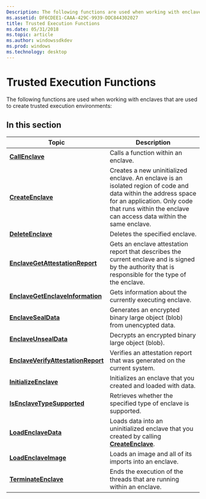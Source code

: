 ```yaml
---
Description: The following functions are used when working with enclaves that are used to create trusted execution environments
ms.assetid: DF6CDEE1-CAAA-429C-9939-DDC844302027
title: Trusted Execution Functions
ms.date: 05/31/2018
ms.topic: article
ms.author: windowssdkdev
ms.prod: windows
ms.technology: desktop
---
```


# Trusted Execution Functions

The following functions are used when working with enclaves that are used to create trusted execution environments:

## In this section



| Topic                                                                               | Description                                                                                                                                                                                                                    |
|-------------------------------------------------------------------------------------|--------------------------------------------------------------------------------------------------------------------------------------------------------------------------------------------------------------------------------|
| [**CallEnclave**](/windows/win32/Enclaveapi/nf-enclaveapi-callenclave?branch=master)<br/>                                       | Calls a function within an enclave. <br/>                                                                                                                                                                                |
| [**CreateEnclave**](/windows/win32/enclaveapi/nf-enclaveapi-createenclave?branch=master)<br/>                                   | Creates a new uninitialized enclave. An enclave is an isolated region of code and data within the address space for an application. Only code that runs within the enclave can access data within the same enclave.<br/> |
| [**DeleteEnclave**](/windows/win32/Enclaveapi/nf-enclaveapi-deleteenclave?branch=master)<br/>                                   | Deletes the specified enclave.<br/>                                                                                                                                                                                      |
| [**EnclaveGetAttestationReport**](/windows/win32/winenclaveapi/nf-winenclaveapi-enclavegetattestationreport?branch=master)<br/>       | Gets an enclave attestation report that describes the current enclave and is signed by the authority that is responsible for the type of the enclave. <br/>                                                              |
| [**EnclaveGetEnclaveInformation**](/windows/win32/winenclaveapi/nf-winenclaveapi-enclavegetenclaveinformation?branch=master)<br/>     | Gets information about the currently executing enclave.<br/>                                                                                                                                                             |
| [**EnclaveSealData**](/windows/win32/winenclaveapi/nf-winenclaveapi-enclavesealdata?branch=master)<br/>                               | Generates an encrypted binary large object (blob) from unencypted data.<br/>                                                                                                                                             |
| [**EnclaveUnsealData**](/windows/win32/winenclaveapi/nf-winenclaveapi-enclaveunsealdata?branch=master)<br/>                           | Decrypts an encrypted binary large object (blob).<br/>                                                                                                                                                                   |
| [**EnclaveVerifyAttestationReport**](/windows/win32/winenclaveapi/nf-winenclaveapi-enclaveverifyattestationreport?branch=master)<br/> | Verifies an attestation report that was generated on the current system. <br/>                                                                                                                                           |
| [**InitializeEnclave**](/windows/win32/enclaveapi/nf-enclaveapi-initializeenclave?branch=master)<br/>                           | Initializes an enclave that you created and loaded with data.<br/>                                                                                                                                                       |
| [**IsEnclaveTypeSupported**](/windows/win32/enclaveapi/nf-enclaveapi-isenclavetypesupported?branch=master)<br/>                 | Retrieves whether the specified type of enclave is supported.<br/>                                                                                                                                                       |
| [**LoadEnclaveData**](/windows/win32/enclaveapi/nf-enclaveapi-loadenclavedata?branch=master)<br/>                               | Loads data into an uninitialized enclave that you created by calling [**CreateEnclave**](/windows/win32/enclaveapi/nf-enclaveapi-createenclave?branch=master).<br/>                                                                                                        |
| [**LoadEnclaveImage**](/windows/win32/Enclaveapi/nf-enclaveapi-loadenclaveimagew?branch=master)<br/>                             | Loads an image and all of its imports into an enclave.<br/>                                                                                                                                                              |
| [**TerminateEnclave**](/windows/win32/Enclaveapi/nf-enclaveapi-terminateenclave?branch=master)<br/>                             | Ends the execution of the threads that are running within an enclave.<br/>                                                                                                                                               |



 

 

 




